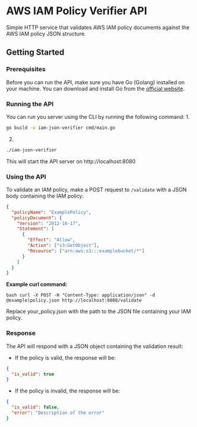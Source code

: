 # AWS IAM Policy Verifier API

Simple HTTP service that validates AWS IAM policy documents against the AWS IAM policy JSON structure.

## Getting Started

### Prerequisites
Before you can run the API, make sure you have Go (Golang) installed on your machine. 
You can download and install Go from the [official website](https://golang.org/dl/).

### Running the API
You can run you server using the CLI by running the following command:
1. 
```bash
go build -o iam-json-verifier cmd/main.go
```
2. 
```bash
./iam-json-verifier
```
This will start the API server on http://localhost:8080

### Using the API
To validate an IAM policy, make a POST request to `/validate` with a JSON body containing the IAM policy:
```json
{
  "policyName": "ExamplePolicy",
  "policyDocument": {
    "Version": "2012-10-17",
    "Statement": [
      {
        "Effect": "Allow",
        "Action": ["s3:GetObject"],
        "Resource": ["arn:aws:s3:::examplebucket/*"]
      }
    ]
  }
}
```

**Example curl command:**
```
bash curl -X POST -H "Content-Type: application/json" -d @example)policy.json http://localhost:8080/validate
```
Replace your_policy.json with the path to the JSON file containing your IAM policy.

### Response
The API will respond with a JSON object containing the validation result:
* If the policy is valid, the response will be:
```json
{
  "is_valid": true
}
```
* If the policy is invalid, the response will be:
```json
{
  "is_valid": false,
  "error": "Description of the error"
}
```
